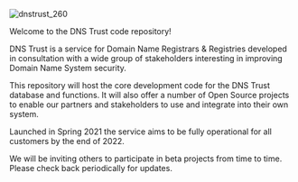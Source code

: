 ![dnstrust_260](https://user-images.githubusercontent.com/448244/114887724-9c09ab00-9e00-11eb-944e-8986972c955a.png)

Welcome to the DNS Trust code repository!

DNS Trust is a service for Domain Name Registrars & Registries developed in consultation with a wide group of stakeholders interesting in improving Domain Name System security.

This repository will host the core development code for the DNS Trust database and functions.  It will also offer a number of Open Source projects to enable our partners and stakeholders to use and integrate into their own system.

Launched in Spring 2021 the service aims to be fully operational for all customers by the end of 2022.

We will be inviting others to participate in beta projects from time to time.  Please check back periodically for updates.
